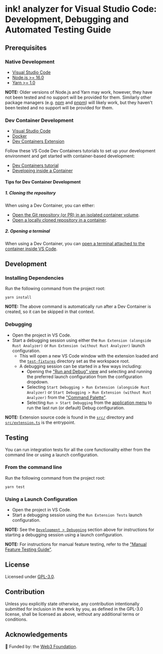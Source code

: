 # ink! analyzer for Visual Studio Code: Development, Debugging and Automated Testing Guide

## Prerequisites

### Native Development

- [Visual Studio Code](https://code.visualstudio.com/)
- [Node.js >= 16.0](https://nodejs.org/)
- [Yarn >= 1.0](https://yarnpkg.com/)

**NOTE:** Older versions of Node.js and Yarn may work, however, they have not been tested and no support will be
provided for them. Similarly other package managers (e.g. [npm](https://www.npmjs.com/) and [pnpm](https://pnpm.io/))
will likely work, but they haven't been tested and no support will be provided for them.

### Dev Container Development

- [Visual Studio Code](https://code.visualstudio.com/)
- [Docker](https://www.docker.com/)
- [Dev Containers Extension](https://marketplace.visualstudio.com/items?itemName=ms-vscode-remote.remote-containers)

Follow these VS Code Dev Containers tutorials to set up your development environment and get started with
container-based development:

- [Dev Containers tutorial](https://code.visualstudio.com/docs/devcontainers/tutorial)
- [Developing inside a Container](https://code.visualstudio.com/docs/devcontainers/containers)

#### Tips for Dev Container Development

##### 1. Cloning the repository

When using a Dev Container, you can either:

- [Open the Git repository (or PR) in an isolated container volume](https://code.visualstudio.com/docs/devcontainers/containers#_quick-start-open-a-git-repository-or-github-pr-in-an-isolated-container-volume).
- [Open a locally cloned repository in a container](https://code.visualstudio.com/docs/devcontainers/containers#_quick-start-open-an-existing-folder-in-a-container).

##### 2. Opening a terminal

When using a Dev Container, you can [open a terminal attached to the container inside VS Code](https://code.visualstudio.com/docs/devcontainers/containers#_opening-a-terminal).

## Development

### Installing Dependencies

Run the following command from the project root:

```shell
yarn install
```

**NOTE:** The above command is automatically run after a Dev Container is created, so it can be skipped in that context.

### Debugging

- Open the project in VS Code.
- Start a debugging session using either the `Run Extension (alongside Rust Analyzer)` or
  `Run Extension (without Rust Analyzer)` launch configuration.
  - This will open a new VS Code window with the extension loaded and the [`test-fixtures`](/test-fixtures) directory
    set as the workspace root.
  - A debugging session can be started in a few ways including:
    - Opening the ["Run and Debug" view](https://code.visualstudio.com/docs/editor/debugging#_run-and-debug-view) and
      selecting and running the preferred launch configuration from the configuration dropdown.
    - Selecting `Start Debugging > Run Extension (alongside Rust Analyzer)` or
      `Start Debugging > Run Extension (without Rust Analyzer)` from the
      ["Command Palette"](https://code.visualstudio.com/docs/getstarted/userinterface#_command-palette).
    - Selecting `Run > Start Debugging` from the [application menu](https://code.visualstudio.com/docs/editor/debugging#_run-menu)
      to run the last run (or default) Debug configuration.

**NOTE:** Extension source code is found in the [`src/`](/src) directory and [`src/extension.ts`](/src/extension.ts)
is the entrypoint.

## Testing

You can run integration tests for all the core functionality either from the command line or using a launch configuration.

### From the command line

Run the following command from the project root:

```shell
yarn test
```

### Using a Launch Configuration

- Open the project in VS Code.
- Start a debugging session using the `Run Extension Tests` launch configuration.

**NOTE:** See the [`Development > Debugging`](#debugging) section above for instructions for starting
a debugging session using a launch configuration.

**NOTE:** For instructions for manual feature testing, refer to the ["Manual Feature Testing Guide"](/TESTING.md).

## License

Licensed under [GPL-3.0](/LICENSE).

## Contribution

Unless you explicitly state otherwise, any contribution intentionally submitted for inclusion in the work by you,
as defined in the GPL-3.0 license, shall be licensed as above, without any additional terms or conditions.

## Acknowledgements

🌱 Funded by: the [Web3 Foundation](https://web3.foundation/).
